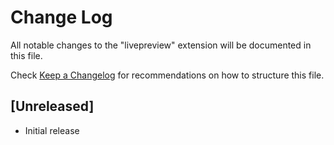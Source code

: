 # Change Log

All notable changes to the "livepreview" extension will be documented in this file.

Check [Keep a Changelog](http://keepachangelog.com/) for recommendations on how to structure this file.

## [Unreleased]

- Initial release